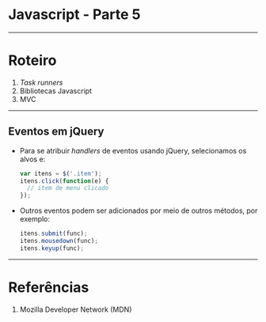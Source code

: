 # Javascript - Parte 5

---
# Roteiro

1. _Task runners_
1. Bibliotecas Javascript
1. MVC

---
## Eventos em jQuery

- Para se atribuir _handlers_ de eventos usando jQuery, selecionamos os
  alvos e:
  ```js
  var itens = $('.item');
  itens.click(function(e) {
    // item de menu clicado
  });
  ```
- Outros eventos podem ser adicionados por meio de outros métodos, por exemplo:
  ```js
  itens.submit(func);
  itens.mousedown(func);
  itens.keyup(func);
  ```

---
# Referências

1. Mozilla Developer Network (MDN)
